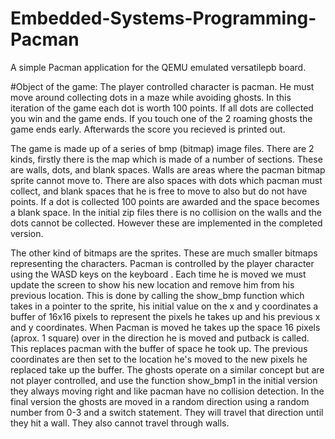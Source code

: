 # Embedded-Systems-Programming-Pacman
A simple Pacman application for the QEMU emulated versatilepb board.

#Object of the game: 
The player controlled character is pacman. He must move around collecting dots in a maze while avoiding ghosts. In this iteration of the game each dot is worth 100 points. If all dots are collected you win and the game ends. If you touch one of the 2 roaming ghosts the game ends early. Afterwards the score you recieved is printed out. 

The game is made up of a series of bmp (bitmap) image files. There are 2 kinds, firstly there is the map which is made of a number of sections. These are walls, dots, and blank spaces. Walls are areas where the pacman bitmap sprite cannot move to. There are also spaces with dots which pacman must collect, and blank spaces that he is free to move to also but do not have points. If a dot is collected 100 points are awarded and the space becomes a blank space.
In the initial zip files there is no collision on the walls and the dots cannot be collected. However these are implemented in the completed version. 

The other kind of bitmaps are the sprites. These are much smaller bitmaps representing the characters. Pacman is controlled by the player character using the WASD keys on the keyboard . Each time he is moved we must update the screen to show his new location and remove him from his previous location. This is done by calling the show_bmp function which takes in a pointer to the sprite, his initial value on the x and y coordinates a buffer of 16x16 pixels to represent the pixels he takes up and his previous x and y coordinates. When Pacman is moved he takes up the space 16 pixels (aprox. 1 square) over in the direction he is moved and putback is called. This replaces pacman with the buffer of space he took up. The previous coordinates are then set to the location he's moved to the new pixels he replaced take up the buffer. The ghosts operate on a similar concept but are not player controlled, and use the function show_bmp1 in the initial version they always moving right and like pacman have no collision detection. In the final version the ghosts are moved in a random direction using a random number from 0-3 and a switch statement. They will travel that direction until they hit a wall. They also cannot travel through walls. 
